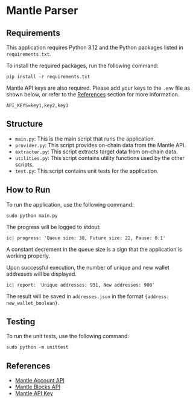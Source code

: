 # Mantle Parser

## Requirements

This application requires Python 3.12 and the Python packages listed in `requirements.txt`.

To install the required packages, run the following command:

```
pip install -r requirements.txt
```

Mantle API keys are also required. Please add your keys to the `.env` file as shown below, or refer to the [References](#references) section for more information.
```
API_KEYS=key1,key2,key3
```

## Structure

- `main.py`: This is the main script that runs the application.
- `provider.py`: This script provides on-chain data from the Mantle API.
- `extracter.py`: This script extracts target data from on-chain data.
- `utilities.py`: This script contains utility functions used by the other scripts.
- `test.py`: This script contains unit tests for the application.

## How to Run

To run the application, use the following command:

```
sudo python main.py
```

The progress will be logged to stdout:

`ic| progress: 'Queue size: 38, Future size: 22, Pause: 0.1'`

A constant decrement in the queue size is a sign that the application is working properly.

Upon successful execution, the number of unique and new wallet addresses will be displayed. 

`ic| report: 'Unique addresses: 931, New addresses: 900'`

The result will be saved in `addresses.json` in the format `{address: new_wallet_boolean}`.

## Testing

To run the unit tests, use the following command:

```
sudo python -m unittest
```

## References

- [Mantle Account API](https://docs.mantlescan.xyz/api-endpoints/accounts)
- [Mantle Blocks API](https://docs.mantlescan.xyz/api-endpoints/blocks#get-block-number-by-timestamp)
- [Mantle API Key](https://docs.mantlescan.xyz/getting-started/viewing-api-usage-statistics)